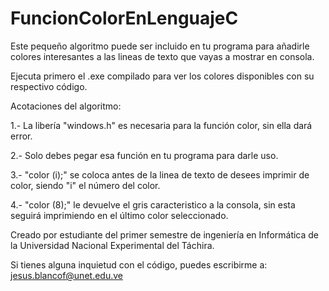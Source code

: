 ﻿# FuncionColorEnLenguajeC
Este pequeño algoritmo puede ser incluido en tu programa para añadirle colores interesantes a las lineas de texto que vayas a mostrar en consola.

Ejecuta primero el .exe compilado para ver los colores disponibles con su respectivo código.

Acotaciones del algoritmo:

1.- La libería "windows.h" es necesaria para la función color, sin ella dará error.

2.- Solo debes pegar esa función en tu programa para darle uso.

3.- "color (i);" se coloca antes de la linea de texto de desees imprimir de color, siendo "i" el número del color.	

4.- "color (8);" le devuelve el gris caracteristico a la consola, sin esta seguirá imprimiendo en el último color seleccionado. 




Creado por estudiante del primer semestre de ingeniería en Informática de la Universidad Nacional Experimental del Táchira.

Si tienes alguna inquietud con el código, puedes escribirme a: jesus.blancof@unet.edu.ve 
